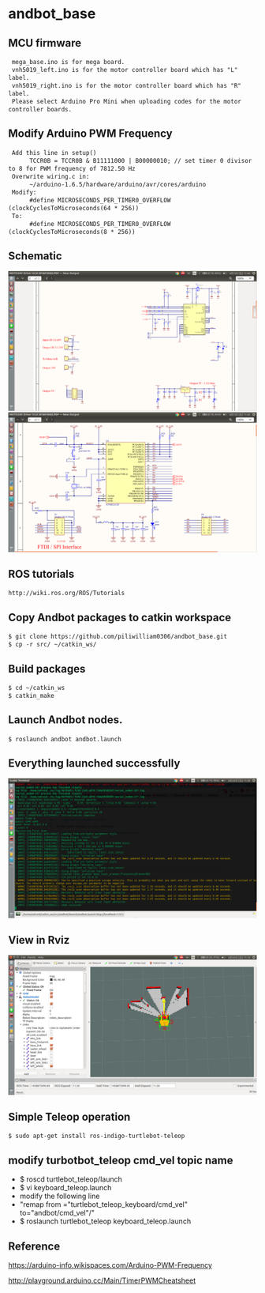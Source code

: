 # andbot_base

## MCU firmware
     mega_base.ino is for mega board.
     vnh5019_left.ino is for the motor controller board which has "L" label.  
     vnh5019_right.ino is for the motor controller board which has "R" label.
     Please select Arduino Pro Mini when uploading codes for the motor controller boards.

## Modify Arduino PWM Frequency
     Add this line in setup()
          TCCR0B = TCCR0B & B11111000 | B00000010; // set timer 0 divisor to 8 for PWM frequency of 7812.50 Hz
     Overwrite wiring.c in: 
          ~/arduino-1.6.5/hardware/arduino/avr/cores/arduino
     Modify:
          #define MICROSECONDS_PER_TIMER0_OVERFLOW (clockCyclesToMicroseconds(64 * 256))
     To:
          #define MICROSECONDS_PER_TIMER0_OVERFLOW (clockCyclesToMicroseconds(8 * 256))

## Schematic
![](https://github.com/piliwilliam0306/andbot_base/blob/master/schematic/VNH5019.png)
![](https://github.com/piliwilliam0306/andbot_base/blob/master/schematic/ATMEGA328.png)

## ROS tutorials

    http://wiki.ros.org/ROS/Tutorials

## Copy Andbot packages to catkin workspace

    $ git clone https://github.com/piliwilliam0306/andbot_base.git
    $ cp -r src/ ~/catkin_ws/
  
## Build packages
    $ cd ~/catkin_ws
    $ catkin_make

## Launch Andbot nodes.

    $ roslaunch andbot andbot.launch

## Everything launched successfully
![](https://github.com/piliwilliam0306/andbot_base/blob/master/odom_received.png)

## View in Rviz
![](https://github.com/piliwilliam0306/andbot_base/blob/master/rviz.png)

## Simple Teleop operation
    $ sudo apt-get install ros-indigo-turtlebot-teleop

## modify turbotbot_teleop cmd_vel topic name
  * $ roscd turtlebot_teleop/launch
  * $ vi keyboard_teleop.launch
  * modify the following line
  * "remap from ="turtlebot_teleop_keyboard/cmd_vel" to="andbot/cmd_vel"/"
  * $ roslaunch turtlebot_teleop keyboard_teleop.launch
 
## Reference

https://arduino-info.wikispaces.com/Arduino-PWM-Frequency

http://playground.arduino.cc/Main/TimerPWMCheatsheet

